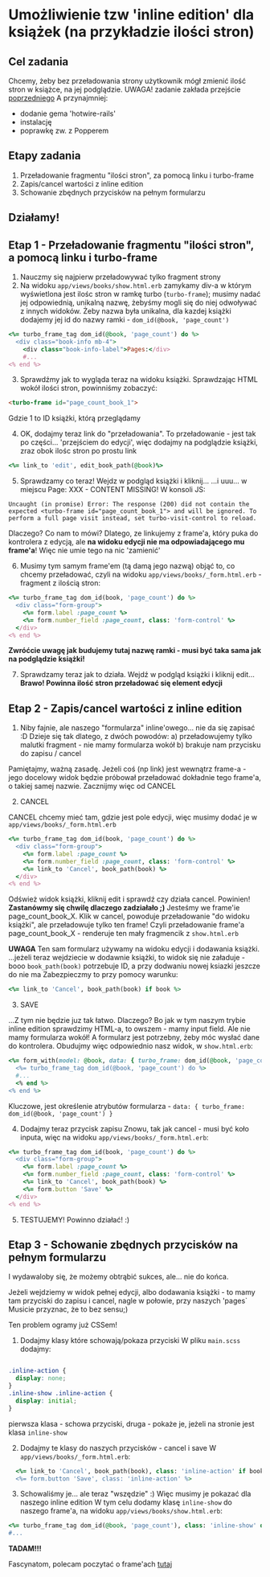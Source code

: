 # Umożliwienie tzw 'inline edition' dla książek (na przykładzie ilości stron)

## Cel zadania

Chcemy, żeby bez przeładowania strony użytkownik mógł zmienić ilość stron w książce, na jej podglądzie.
UWAGA! zadanie zakłada przejście [poprzedniego](https://github.com/infakt/workshops_2023_basic_app/pull/31/files?short_path=2a48237#diff-2a48237ae080365745b1b88d04dc12673515ba2cb16377dcd13df82d795033a5)
A przynajmniej:
* dodanie gema 'hotwire-rails'
* instalację
* poprawkę zw. z Popperem

## Etapy zadania

1. Przeładowanie fragmentu "ilości stron", za pomocą linku i turbo-frame
2. Zapis/cancel wartości z inline edition
3. Schowanie zbędnych przycisków na pełnym formularzu


## Działamy!

## Etap 1 - Przeładowanie fragmentu "ilości stron", a pomocą linku i turbo-frame

1. Nauczmy się najpierw przeładowywać tylko fragment strony
2. Na widoku `app/views/books/show.html.erb` zamykamy div-a w którym wyświetlona jest ilośc stron w ramkę turbo (`turbo-frame`); musimy nadać jej odpowiednią, unikalną nazwę, żebyśmy mogli się do niej odwoływać z innych widoków.
Żeby nazwa była unikalna, dla kazdej książki dodajemy jej id do nazwy ramki - `dom_id(@book, 'page_count')`

```ruby
<%= turbo_frame_tag dom_id(@book, 'page_count') do %>
  <div class="book-info mb-4">
    <div class="book-info-label">Pages:</div>
    #...
<% end %>
```

3. Sprawdźmy jak to wygląda teraz na widoku książki. Sprawdzając HTML wokół ilości stron, powinniśmy zobaczyć:
```html
<turbo-frame id="page_count_book_1">
```
Gdzie 1 to ID książki, którą przeglądamy

4. OK, dodajmy teraz link do "przeładowania". 
To przeładowanie - jest tak po części... 'przejściem do edycji', więc dodajmy na podglądzie książki, zraz obok ilośc stron po prostu link
```ruby
<%= link_to 'edit', edit_book_path(@book)%>
```

5. Sprawdzamy co teraz! Wejdz w podgląd książki i kliknij...
...i uuu... w miejscu Page: XXX - CONTENT MISSING!
W konsoli JS:
```
Uncaught (in promise) Error: The response (200) did not contain the expected <turbo-frame id="page_count_book_1"> and will be ignored. To perform a full page visit instead, set turbo-visit-control to reload.
```
 
Dlaczego? Co nam to mówi?
Dlatego, ze linkujemy z frame'a, który puka do kontrolera z edycją, ale **na widoku edycji nie ma odpowiadającego mu frame'a**!
Więc nie umie tego na nic 'zamienić'

6. Musimy tym samym frame'em  (tą damą jego nazwą) objąć to, co chcemy przeładować, czyli na widoku `app/views/books/_form.html.erb` - fragment z ilością stron:
```ruby
<%= turbo_frame_tag dom_id(book, 'page_count') do %>
  <div class="form-group">
    <%= form.label :page_count %>
    <%= form.number_field :page_count, class: 'form-control' %>
  </div>
<% end %>
```
**Zwróćcie uwagę jak budujemy tutaj nazwę ramki - musi być taka sama jak na podglądzie książki!**

7. Sprawdzamy teraz jak to działa. Wejdź w podgląd książki i kliknij edit...
**Brawo! Powinna ilość stron przeładować się element edycji**

## Etap 2 - Zapis/cancel wartości z inline edition

1. Niby fajnie, ale naszego "formularza" inline'owego... nie da się zapisać :D
Dzieje się tak dlatego, z dwóch powodów:
a) przeładowujemy tylko malutki fragment - nie mamy formularza wokół
b) brakuje nam przycisku do zapisu / cancel

Pamiętajmy, ważną zasadę. Jeżeli coś (np link) jest wewnątrz frame-a - jego docelowy widok będzie próbował przeładować dokładnie tego frame'a, o takiej samej nazwie.
Zacznijmy więc od CANCEL

2. CANCEL

CANCEL chcemy mieć tam, gdzie jest pole edycji, więc musimy dodać je w `app/views/books/_form.html.erb`
```ruby
<%= turbo_frame_tag dom_id(book, 'page_count') do %>
  <div class="form-group">
    <%= form.label :page_count %>
    <%= form.number_field :page_count, class: 'form-control' %>
    <%= link_to 'Cancel', book_path(book) %>
  </div>
<% end %>
```
Odśwież widok książki, kliknij edit i sprawdź czy działa cancel. Powinien!
__Zastanówmy się chwilę dlaczego zadziałało ;)__
Jesteśmy we frame'ie page_count_book_X.
Klik w cancel, powoduje przeładowanie "do widoku książki", ale przeładowuje tylko ten frame!
Czyli przeładowanie frame'a page_count_book_X - renderuje ten mały fragmencik z `show.html.erb`

**UWAGA**
Ten sam formularz używamy na widoku edycji i dodawania książki.
...jeżeli teraz wejdziecie w dodawnie książki, to widok się nie załaduje - booo `book_path(book)` potrzebuje ID, a przy dodwaniu nowej ksiazki jeszcze do nie ma
Zabezpieczmy to przy pomocy warunku:
```ruby
<%= link_to 'Cancel', book_path(book) if book %>
```

3. SAVE


...Z tym nie będzie juz tak łatwo. Dlaczego? Bo jak w tym naszym trybie inline edition sprawdzimy HTML-a, to owszem - mamy input field. Ale nie mamy formularza wokół!
A formularz jest potrzebny, żeby móc wysłać dane do kontrolera.
Obudujmy więc odpowiednio nasz widok, w `show.html.erb`:
```ruby
<%= form_with(model: @book, data: { turbo_frame: dom_id(@book, 'page_count') }) do |form| %>
  <%= turbo_frame_tag dom_id(@book, 'page_count') do %>
  #...
  <% end %>
<% end %>
```
Kluczowe, jest określenie atrybutów formularza - `data: { turbo_frame: dom_id(@book, 'page_count') }`

4. Dodajmy teraz przycisk zapisu
Znowu, tak jak cancel - musi być koło inputa, więc na widoku `app/views/books/_form.html.erb`:
```ruby
<%= turbo_frame_tag dom_id(book, 'page_count') do %>
  <div class="form-group">
    <%= form.label :page_count %>
    <%= form.number_field :page_count, class: 'form-control' %>
    <%= link_to 'Cancel', book_path(book) %>
    <%= form.button 'Save' %>
  </div>
<% end %>
```

5. TESTUJEMY! Powinno działać! :)

## Etap 3 - Schowanie zbędnych przycisków na pełnym formularzu

I wydawaloby się, że możemy obtrąbić sukces, ale... nie do końca.

Jeżeli wejdziemy w widok pełnej edycji, albo dodawania książki - to mamy tam przyciski do zapisu i cancel, nagle w połowie, przy naszych 'pages`
Musicie przyznac, że to bez sensu;)

Ten problem ogramy już CSSem!

1. Dodajmy klasy które schowają/pokaza przyciski
W pliku `main.scss` dodajmy:
```scss

.inline-action {
  display: none;
}
.inline-show .inline-action {
  display: initial;
}
```
pierwsza klasa - schowa przyciski, druga - pokaże je, jeżeli na stronie jest klasa `inline-show`

2. Dodajmy te klasy do naszych przycisków - cancel i save
W `app/views/books/_form.html.erb`:
```ruby
  <%= link_to 'Cancel', book_path(book), class: 'inline-action' if book.persisted? %>
  <%= form.button 'Save', class: 'inline-action' %>
```

3. Schowaliśmy je... ale teraz "wszędzie" :) Więc musimy je pokazać dla naszego inline edition
W tym celu dodamy klasę `inline-show` do naszego frame'a, na widoku `app/views/books/show.html.erb`:
```ruby
<%= turbo_frame_tag dom_id(@book, 'page_count'), class: 'inline-show' do %>
#...
```

**TADAM!!!**

Fascynatom, polecam poczytać o frame'ach [tutaj](https://turbo.hotwired.dev/handbook/frames)
